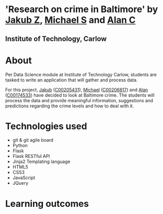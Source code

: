 # 'Research on crime in Baltimore' by [Jakub Z][git1], [Michael S][git2] and [Alan C][git3] #
## Institute of Technology, Carlow ##

# About #
Per Data Science module at Institute of Technology Carlow, students are tasked to write an application that will gather and process data.

For this project, [Jakub][git1] ([C00205431][it1]), [Michael][git2] ([C00206817][it2]) and [Alan][git3] ([C00174533][it3]) have decided to look at Baltimore crime. The students will process the data and provide meaningful information, suggestions and predictions regarding the crime levels and how to deal with it.

# Technologies used #
- git & git agile board
- Python
- Flask
- Flask RESTful API
- Jinja2 Templating language
- HTML5
- CSS3
- JavaScript
- JQuery

# Learning outcomes #

<!-- Links here -->
[git1]: https://github.com/ZurakowskiJakub/
[it1]: "mailto:c00205431@itCarlow.ie"
[git2]: https://github.com/MikeySibbald/
[it2]: "mailto:C00206817@itCarlow.ie"
[git3]: https://github.com/cahillalan
[it3]: "mailto:C00174533@itCarlow.ie"